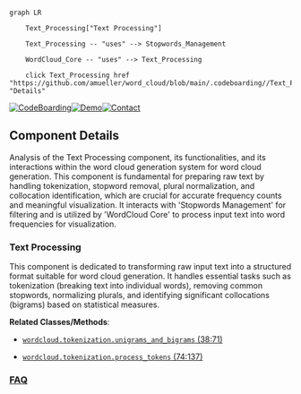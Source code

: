 ```mermaid

graph LR

    Text_Processing["Text Processing"]

    Text_Processing -- "uses" --> Stopwords_Management

    WordCloud_Core -- "uses" --> Text_Processing

    click Text_Processing href "https://github.com/amueller/word_cloud/blob/main/.codeboarding//Text_Processing.md" "Details"

```

[![CodeBoarding](https://img.shields.io/badge/Generated%20by-CodeBoarding-9cf?style=flat-square)](https://github.com/CodeBoarding/GeneratedOnBoardings)[![Demo](https://img.shields.io/badge/Try%20our-Demo-blue?style=flat-square)](https://www.codeboarding.org/demo)[![Contact](https://img.shields.io/badge/Contact%20us%20-%20contact@codeboarding.org-lightgrey?style=flat-square)](mailto:contact@codeboarding.org)



## Component Details



Analysis of the Text Processing component, its functionalities, and its interactions within the word cloud generation system for word cloud generation. This component is fundamental for preparing raw text by handling tokenization, stopword removal, plural normalization, and collocation identification, which are crucial for accurate frequency counts and meaningful visualization. It interacts with 'Stopwords Management' for filtering and is utilized by 'WordCloud Core' to process input text into word frequencies for visualization.



### Text Processing

This component is dedicated to transforming raw input text into a structured format suitable for word cloud generation. It handles essential tasks such as tokenization (breaking text into individual words), removing common stopwords, normalizing plurals, and identifying significant collocations (bigrams) based on statistical measures.





**Related Classes/Methods**:



- <a href="https://github.com/amueller/word_cloud/blob/master/wordcloud/tokenization.py#L38-L71" target="_blank" rel="noopener noreferrer">`wordcloud.tokenization.unigrams_and_bigrams` (38:71)</a>

- <a href="https://github.com/amueller/word_cloud/blob/master/wordcloud/tokenization.py#L74-L137" target="_blank" rel="noopener noreferrer">`wordcloud.tokenization.process_tokens` (74:137)</a>









### [FAQ](https://github.com/CodeBoarding/GeneratedOnBoardings/tree/main?tab=readme-ov-file#faq)